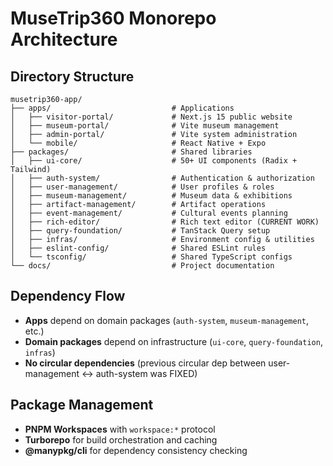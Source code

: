 # MuseTrip360 Monorepo Architecture

## Directory Structure

```
musetrip360-app/
├── apps/                           # Applications
│   ├── visitor-portal/             # Next.js 15 public website
│   ├── museum-portal/              # Vite museum management
│   ├── admin-portal/               # Vite system administration
│   └── mobile/                     # React Native + Expo
├── packages/                       # Shared libraries
│   ├── ui-core/                    # 50+ UI components (Radix + Tailwind)
│   ├── auth-system/                # Authentication & authorization
│   ├── user-management/            # User profiles & roles
│   ├── museum-management/          # Museum data & exhibitions
│   ├── artifact-management/        # Artifact operations
│   ├── event-management/           # Cultural events planning
│   ├── rich-editor/                # Rich text editor (CURRENT WORK)
│   ├── query-foundation/           # TanStack Query setup
│   ├── infras/                     # Environment config & utilities
│   ├── eslint-config/              # Shared ESLint rules
│   └── tsconfig/                   # Shared TypeScript configs
└── docs/                           # Project documentation
```

## Dependency Flow

- **Apps** depend on domain packages (`auth-system`, `museum-management`, etc.)
- **Domain packages** depend on infrastructure (`ui-core`, `query-foundation`, `infras`)
- **No circular dependencies** (previous circular dep between user-management ↔ auth-system was FIXED)

## Package Management

- **PNPM Workspaces** with `workspace:*` protocol
- **Turborepo** for build orchestration and caching
- **@manypkg/cli** for dependency consistency checking
